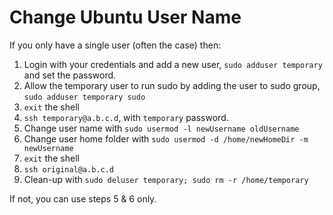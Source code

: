 # Change Ubuntu User Name

If you only have a single user (often the case) then:

1. Login with your credentials and add a new user, `sudo adduser temporary` and set the password.
2. Allow the temporary user to run sudo by adding the user to sudo group, `sudo adduser temporary sudo`
3. `exit` the shell
4. `ssh temporary@a.b.c.d`, with `temporary` password.
5. Change user name with `sudo usermod -l newUsername oldUsername`
6. Change user home folder with `sudo usermod -d /home/newHomeDir -m newUsername`
7. `exit` the shell
8. `ssh original@a.b.c.d`
9. Clean-up with `sudo deluser temporary; sudo rm -r /home/temporary`

If not, you can use steps 5 & 6 only.
